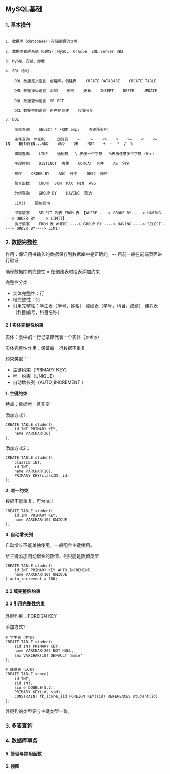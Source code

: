 ## MySQL基础

### 1. 基本操作

```

1. 数据库（database）：存储数据的仓库

2. 数据库管理系统（DBMS）：MySQL	Oracle	SQL Server DB2

3. MySQL 安装、卸载

4. SQL 语句：
	
	DDL 数据定义语言：创建库，创建表    CREATE DATABASE    CREATE TABLE
	
	DML 数据操纵语言：添加    删除    更新    INSERT    DEETE    UPDATE
	
	DQL 数据查询语言：SELECT
	
	DCL 数据控制语言：用户的创建    权限分配
	
5. DQL
	
	简单查询    SELECT * FROM emp;    查询所有列
	
	条件查询  WHERE     运算符    =    !=    <>    >    >=    <    <=    IN    BETWEEN...AND    AND    OR    NOT    +  -  *  /  %
   
    模糊查询    LIKE    通配符   \_表示一个字符   %表示任意多个字符（0~n）
   
    字段控制    DISTINCT  去重    CONCAT  合并    AS  别名
   
    排序    ORDER BY    ASC  升序    DESC  降序
   
    聚合函数    COUNT  SUM  MAX  MIN  AVG
   
    分组查询    GROUP BY    HAVING  筛选
   
    LIMIT    限制查询
   
    书写顺序    SELECT 列表 FROM 表 【WHERE ----> GROUP BY ----> HAVING ----> ORDER BY ----> LIMIT】
    执行顺序    FROM 表 WHERE ----> GROUP BY ----> HAVING ----> SELECT ----> ORDER BY----> LIMIT
```

### 2. 数据完整性

作用：保证用书输入的数据保存到数据库中是正确的。-- 目前一般在前端页面进行验证

确保数据库的完整性 = 在创建表时给表添加约束

完整性分类：

* 实体完整性：行
* 域完整性：列
* 引用完整性：学生表（学号，姓名）    成绩表（学号，科目，成绩）    课程表（科目编号，科目名称）

#### 2.1 实体完整性约束

实体：表中的一行记录即代表一个实体（entity）

实体完整性作用：保证每一行数据不重复

约束类型：

* 主键约束（PRIMARY KEY）
* 唯一约束（UNIQUE）
* 自动增长列（AUTO_INCREMENT ）

**1. 主键约束**

特点：数据唯一且非空

添加方式1：

```mysql
CREATE TABLE student(
	id INT PRIMARY KEY,
	name VARCHAR(10)
);
```

添加方式2：

```mysql
CREATE TABLE student(
	classID INT,
	id INT,
	name VARCHAR(10),
	PRIMARY KEY(classID, id)
);
```

**2. 唯一约束**

数据不能重复，可为null

```mysql
CREATE TABLE student(
	id INT PRIMARY KEY,
	name VARCHAR(10) UNIQUE
);
```


**3. 自动增长列**

自动增长不能单独使用，一般配合主键使用。

给主键添加自动增长的数值，列只能是数值类型

```mysql
CREATE TABLE student(
	id INT PRIMARY KEY AUTO_INCREMENT,
	name VARCHAR(10) UNIQUE
) auto_increment = 100;
```

#### 2.2 域完整性约束



#### 2.3 引用完整性约束

外键约束：FOREIGN KEY

添加方式1：

```mysql
# 学生表（主表）
CREATE TABLE student(
	sid INT PRIMARY KEY,
	name VARCHAR(20) NOT NULL,
	sex VARCHAR(10) DEFAULT 'male'
);
```

```mysql
# 成绩表（从表）
CREATE TABLE score(
	id INT,
	sid INT, 
	score DOUBLE(5,2),
	PRIMARY KEY(id, sid),
	CONSTRAINT fk_score_sid FOREIGN KEY(sid) REFERENCES student(id)
);
```

外键列的类型要与主键类型一致。


### 3. 多表查询




### 4. 数据库事务



#### 5. 管理与常用函数




#### 5. 视图